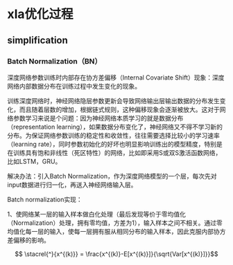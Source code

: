# xla优化过程

## simplification

### Batch Normalization（BN）

深度网络参数训练时内部存在协方差偏移（Internal Covariate Shift）现象：深度网络内部数据分布在训练过程中发生变化的现象。

训练深度网络时，神经网络隐层参数更新会导致网络输出层输出数据的分布发生变化，而且随着层数的增加，根据链式规则，这种偏移现象会逐渐被放大。这对于网络参数学习来说是个问题：因为神经网络本质学习的就是数据分布（representation learning），如果数据分布变化了，神经网络又不得不学习新的分布。为保证网络参数训练的稳定性和收敛性，往往需要选择比较小的学习速率（learning rate），同时参数初始化的好坏也明显影响训练出的模型精度，特别是在训练具有饱和非线性（死区特性）的网络，比如即采用S或双S激活函数网络，比如LSTM，GRU。

解决办法：引入Batch Normalization，作为深度网络模型的一个层，每次先对input数据进行归一化，再送入神经网络输入层。

Batch normalization实现：

1、使网络某一层的输入样本做白化处理（最后发现等价于零均值化（Normalization）处理，拥有零均值，方差为1），输入样本之间不相关。通过零均值化每一层的输入，使每一层拥有服从相同分布的输入样本，因此克服内部协方差偏移的影响。

$$ \stacrel{^}{x^{(k)}}  = \frac{x^{(k)}-E[x^{(k)}]}{\sqrt{Var[x^{(k)}]}}$$